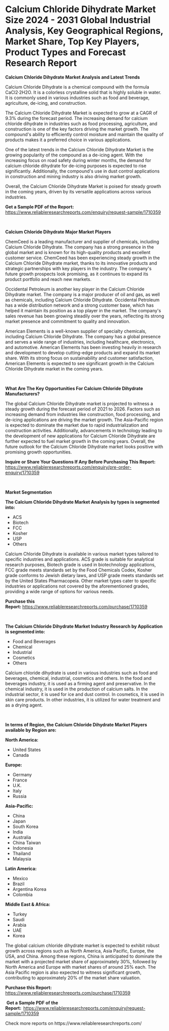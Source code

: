 <p><h1>Calcium Chloride Dihydrate Market Size 2024 - 2031 Global Industrial Analysis, Key Geographical Regions, Market Share, Top Key Players, Product Types and Forecast Research Report</h1></p><p><strong>Calcium Chloride Dihydrate Market Analysis and Latest Trends</strong></p>
<p><p>Calcium Chloride Dihydrate is a chemical compound with the formula CaCl2·2H2O. It is a colorless crystalline solid that is highly soluble in water. It is commonly used in various industries such as food and beverage, agriculture, de-icing, and construction.</p><p>The Calcium Chloride Dihydrate Market is expected to grow at a CAGR of 9.3% during the forecast period. The increasing demand for calcium chloride dihydrate in industries such as food processing, agriculture, and construction is one of the key factors driving the market growth. The compound's ability to efficiently control moisture and maintain the quality of products makes it a preferred choice in various applications.</p><p>One of the latest trends in the Calcium Chloride Dihydrate Market is the growing popularity of the compound as a de-icing agent. With the increasing focus on road safety during winter months, the demand for calcium chloride dihydrate for de-icing purposes is expected to rise significantly. Additionally, the compound's use in dust control applications in construction and mining industry is also driving market growth.</p><p>Overall, the Calcium Chloride Dihydrate Market is poised for steady growth in the coming years, driven by its versatile applications across various industries.</p></p>
<p><strong>Get a Sample PDF of the Report:&nbsp;</strong> <a href="https://www.reliableresearchreports.com/enquiry/request-sample/1710359">https://www.reliableresearchreports.com/enquiry/request-sample/1710359</a></p>
<p>&nbsp;</p>
<p><strong>Calcium Chloride Dihydrate Major Market Players</strong></p>
<p><p>ChemCeed is a leading manufacturer and supplier of chemicals, including Calcium Chloride Dihydrate. The company has a strong presence in the global market and is known for its high-quality products and excellent customer service. ChemCeed has been experiencing steady growth in the Calcium Chloride Dihydrate market, thanks to its innovative products and strategic partnerships with key players in the industry. The company's future growth prospects look promising, as it continues to expand its product portfolio and reach new markets.</p><p>Occidental Petroleum is another key player in the Calcium Chloride Dihydrate market. The company is a major producer of oil and gas, as well as chemicals, including Calcium Chloride Dihydrate. Occidental Petroleum has a wide distribution network and a strong customer base, which has helped it maintain its position as a top player in the market. The company's sales revenue has been growing steadily over the years, reflecting its strong market presence and commitment to quality and innovation.</p><p>American Elements is a well-known supplier of specialty chemicals, including Calcium Chloride Dihydrate. The company has a global presence and serves a wide range of industries, including healthcare, electronics, and automotive. American Elements has been investing heavily in research and development to develop cutting-edge products and expand its market share. With its strong focus on sustainability and customer satisfaction, American Elements is expected to see significant growth in the Calcium Chloride Dihydrate market in the coming years.</p></p>
<p>&nbsp;</p>
<p><strong>What Are The Key Opportunities For Calcium Chloride Dihydrate Manufacturers?</strong></p>
<p><p>The global Calcium Chloride Dihydrate market is projected to witness a steady growth during the forecast period of 2021 to 2026. Factors such as increasing demand from industries like construction, food processing, and de-icing applications are driving the market growth. The Asia-Pacific region is expected to dominate the market due to rapid industrialization and construction activities. Additionally, advancements in technology leading to the development of new applications for Calcium Chloride Dihydrate are further expected to fuel market growth in the coming years. Overall, the future outlook for the Calcium Chloride Dihydrate market looks positive with promising growth opportunities.</p></p>
<p><strong>Inquire or Share Your Questions If Any Before Purchasing This Report:</strong> <a href="https://www.reliableresearchreports.com/enquiry/pre-order-enquiry/1710359">https://www.reliableresearchreports.com/enquiry/pre-order-enquiry/1710359</a></p>
<p>&nbsp;</p>
<p><strong>Market Segmentation</strong></p>
<p><strong>The Calcium Chloride Dihydrate Market Analysis by types is segmented into:</strong></p>
<p><ul><li>ACS</li><li>Biotech</li><li>FCC</li><li>Kosher</li><li>USP</li><li>Others</li></ul></p>
<p><p>Calcium Chloride Dihydrate is available in various market types tailored to specific industries and applications. ACS grade is suitable for analytical research purposes, Biotech grade is used in biotechnology applications, FCC grade meets standards set by the Food Chemicals Codex, Kosher grade conforms to Jewish dietary laws, and USP grade meets standards set by the United States Pharmacopeia. Other market types cater to specific industries or applications not covered by the aforementioned grades, providing a wide range of options for various needs.</p></p>
<p><strong>Purchase this Report:&nbsp;</strong><a href="https://www.reliableresearchreports.com/purchase/1710359">https://www.reliableresearchreports.com/purchase/1710359</a></p>
<p>&nbsp;</p>
<p><strong>The Calcium Chloride Dihydrate Market Industry Research by Application is segmented into:</strong></p>
<p><ul><li>Food and Beverages</li><li>Chemical</li><li>Industrial</li><li>Cosmetics</li><li>Others</li></ul></p>
<p><p>Calcium chloride dihydrate is used in various industries such as food and beverages, chemical, industrial, cosmetics and others. In the food and beverages industry, it is used as a firming agent and preservative. In the chemical industry, it is used in the production of calcium salts. In the industrial sector, it is used for ice and dust control. In cosmetics, it is used in skin care products. In other industries, it is utilized for water treatment and as a drying agent.</p></p>
<p>&nbsp;</p>
<p><strong>In terms of Region, the Calcium Chloride Dihydrate Market Players available by Region are:</strong></p>
<p>
    <p> <strong> North America: </strong>
        <ul>
            <li>United States</li>
            <li>Canada</li>
        </ul>
        </p> 
    <p> <strong> Europe: </strong>
        <ul>
            <li>Germany</li>
            <li>France</li>
            <li>U.K.</li>
            <li>Italy</li>
            <li>Russia</li>
        </ul>
        </p> 
    <p> <strong> Asia-Pacific: </strong>
        <ul>
            <li>China</li>
            <li>Japan</li>
            <li>South Korea</li>
            <li>India</li>
            <li>Australia</li>
            <li>China Taiwan</li>
            <li>Indonesia</li>
            <li>Thailand</li>
            <li>Malaysia</li>
        </ul>
        </p> 
    <p> <strong> Latin America: </strong>
        <ul>
            <li>Mexico</li>
            <li>Brazil</li>
            <li>Argentina Korea</li>
            <li>Colombia</li>
        </ul>
        </p> 
    <p> <strong> Middle East & Africa: </strong>
        <ul>
            <li>Turkey</li>
            <li>Saudi</li>
            <li>Arabia</li>
            <li>UAE</li>
            <li>Korea</li>
        </ul>
    </p>
    </p>
<p><p>The global calcium chloride dihydrate market is expected to exhibit robust growth across regions such as North America, Asia Pacific, Europe, the USA, and China. Among these regions, China is anticipated to dominate the market with a projected market share of approximately 30%, followed by North America and Europe with market shares of around 25% each. The Asia Pacific region is also expected to witness significant growth, contributing to approximately 20% of the market share valuation.</p></p>
<p><strong>Purchase this Report: </strong><a href="https://www.reliableresearchreports.com/purchase/1710359">https://www.reliableresearchreports.com/purchase/1710359</a></p>
<p>&nbsp;<strong>Get a Sample PDF of the Report:&nbsp;&nbsp;</strong><a href="https://www.reliableresearchreports.com/enquiry/request-sample/1710359">https://www.reliableresearchreports.com/enquiry/request-sample/1710359</a></p>
<p><strong></strong></p>
<p>Check more reports on https://www.reliableresearchreports.com/</p>